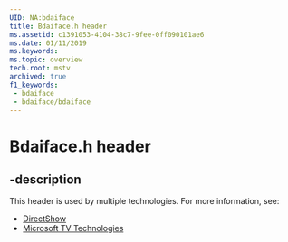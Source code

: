 ```yaml
---
UID: NA:bdaiface
title: Bdaiface.h header
ms.assetid: c1391053-4104-38c7-9fee-0ff090101ae6
ms.date: 01/11/2019
ms.keywords: 
ms.topic: overview
tech.root: mstv
archived: true
f1_keywords:
 - bdaiface
 - bdaiface/bdaiface
---
```


# Bdaiface.h header


## -description

This header is used by multiple technologies. For more information, see:

- [DirectShow](../_dshow/index.md)
- [Microsoft TV Technologies](https://learn.microsoft.com/previous-versions/windows/desktop/mstv/microsoft-tv-technologies-portal)

